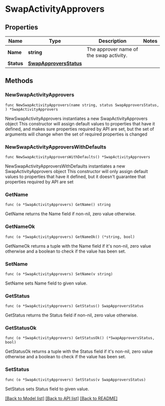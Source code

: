 # SwapActivityApprovers

## Properties

Name | Type | Description | Notes
------------ | ------------- | ------------- | -------------
**Name** | **string** | The approver name of the swap activity.  | 
**Status** | [**SwapApproversStatus**](SwapApproversStatus.md) |  | 

## Methods

### NewSwapActivityApprovers

`func NewSwapActivityApprovers(name string, status SwapApproversStatus, ) *SwapActivityApprovers`

NewSwapActivityApprovers instantiates a new SwapActivityApprovers object
This constructor will assign default values to properties that have it defined,
and makes sure properties required by API are set, but the set of arguments
will change when the set of required properties is changed

### NewSwapActivityApproversWithDefaults

`func NewSwapActivityApproversWithDefaults() *SwapActivityApprovers`

NewSwapActivityApproversWithDefaults instantiates a new SwapActivityApprovers object
This constructor will only assign default values to properties that have it defined,
but it doesn't guarantee that properties required by API are set

### GetName

`func (o *SwapActivityApprovers) GetName() string`

GetName returns the Name field if non-nil, zero value otherwise.

### GetNameOk

`func (o *SwapActivityApprovers) GetNameOk() (*string, bool)`

GetNameOk returns a tuple with the Name field if it's non-nil, zero value otherwise
and a boolean to check if the value has been set.

### SetName

`func (o *SwapActivityApprovers) SetName(v string)`

SetName sets Name field to given value.


### GetStatus

`func (o *SwapActivityApprovers) GetStatus() SwapApproversStatus`

GetStatus returns the Status field if non-nil, zero value otherwise.

### GetStatusOk

`func (o *SwapActivityApprovers) GetStatusOk() (*SwapApproversStatus, bool)`

GetStatusOk returns a tuple with the Status field if it's non-nil, zero value otherwise
and a boolean to check if the value has been set.

### SetStatus

`func (o *SwapActivityApprovers) SetStatus(v SwapApproversStatus)`

SetStatus sets Status field to given value.



[[Back to Model list]](../README.md#documentation-for-models) [[Back to API list]](../README.md#documentation-for-api-endpoints) [[Back to README]](../README.md)


